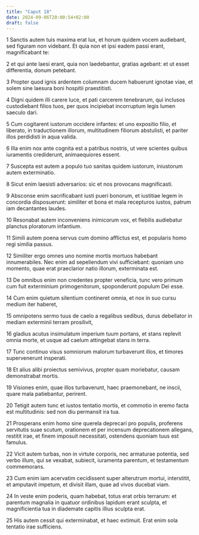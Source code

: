 ```yaml
---
title: "Caput 18"
date: 2024-09-06T20:00:54+02:00
draft: false
---
```



1 Sanctis autem tuis maxima erat lux, et horum quidem vocem audiebant, sed figuram non videbant. Et quia non et ipsi eadem passi erant, magnificabant te:

2 et qui ante laesi erant, quia non laedebantur, gratias agebant: et ut esset differentia, donum petebant.

3 Propter quod ignis ardentem columnam ducem habuerunt ignotae viae, et solem sine laesura boni hospitii praestitisti.

4 Digni quidem illi carere luce, et pati carcerem tenebrarum, qui inclusos custodiebant filios tuos, per quos incipiebat incorruptum legis lumen saeculo dari.

5 Cum cogitarent iustorum occidere infantes: et uno expositio filio, et liberato, in traductionem illorum, multitudinem filiorum abstulisti, et pariter illos perdidisti in aqua valida.

6 Illa enim nox ante cognita est a patribus nostris, ut vere scientes quibus iuramentis crediderunt, animaequiores essent.

7 Suscepta est autem a populo tuo sanitas quidem iustorum, iniustorum autem exterminatio.

8 Sicut enim laesisti adversarios: sic et nos provocans magnificasti.

9 Absconse enim sacrificabant iusti pueri bonorum, et iustitiae legem in concordia disposuerunt: similiter et bona et mala recepturos iustos, patrum iam decantantes laudes.

10 Resonabat autem inconveniens inimicorum vox, et flebilis audiebatur planctus ploratorum infantium.

11 Simili autem poena servus cum domino afflictus est, et popularis homo regi similia passus.

12 Similiter ergo omnes uno nomine mortis mortuos habebant innumerabiles. Nec enim ad sepeliendum vivi sufficiebant: quoniam uno momento, quae erat praeclarior natio illorum, exterminata est.

13 De omnibus enim non credentes propter veneficia, tunc vero primum cum fuit exterminium primogenitorum, spoponderunt populum Dei esse.

14 Cum enim quietum silentium contineret omnia, et nox in suo cursu medium iter haberet,

15 omnipotens sermo tuus de caelo a regalibus sedibus, durus debellator in mediam exterminii terram prosilivit,

16 gladius acutus insimulatum imperium tuum portans, et stans replevit omnia morte, et usque ad caelum attingebat stans in terra.

17 Tunc continuo visus somniorum malorum turbaverunt illos, et timores supervenerunt insperati.

18 Et alius alibi proiectus semivivus, propter quam moriebatur, causam demonstrabat mortis.

19 Visiones enim, quae illos turbaverunt, haec praemonebant, ne inscii, quare mala patiebantur, perirent.

20 Tetigit autem tunc et iustos tentatio mortis, et commotio in eremo facta est multitudinis: sed non diu permansit ira tua.

21 Prosperans enim homo sine querela deprecari pro populis, proferens servitutis suae scutum, orationem et per incensum deprecationem allegans, restitit irae, et finem imposuit necessitati, ostendens quoniam tuus est famulus.

22 Vicit autem turbas, non in virtute corporis, nec armaturae potentia, sed verbo illum, qui se vexabat, subiecit, iuramenta parentum, et testamentum commemorans.

23 Cum enim iam acervatim cecidissent super alterutrum mortui, interstitit, et amputavit impetum, et divisit illam, quae ad vivos ducebat viam.

24 In veste enim poderis, quam habebat, totus erat orbis terrarum: et parentum magnalia in quatuor ordinibus lapidum erant sculpta, et magnificientia tua in diademate capitis illius sculpta erat.

25 His autem cessit qui exterminabat, et haec extimuit. Erat enim sola tentatio irae sufficiens.

